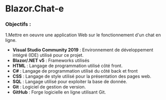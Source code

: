 # Blazor.Chat-e


### Objectifs :

1.Mettre en oeuvre une application Web sur le fonctionnement d'un chat en ligne.
- **Visual Studio Community 2019** : Environnement de développement intégré (IDE) utilisé pour ce projet.
- **Blazor/.NET v5** : Frameworks utilisés
- **HTML** : Langage de programmation utilisé côté front.
- **C#** : Langage de programmation utilisé du côté back et front
- **CSS** : Langage de style utilisé pour la présentation des pages web.
- **SQL** : Langage utilisé pour exploiter la base de donnée.
- **Git** : Logiciel de gestion de version.
- **GitHub** : Forge logicielle en ligne utilisant Git.


